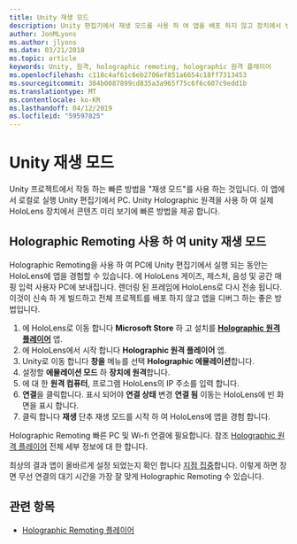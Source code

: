 ```yaml
---
title: Unity 재생 모드
description: Unity 편집기에서 재생 모드를 사용 하 여 앱을 배포 하지 않고 장치에서 변경 내용을 미리 봅니다.
author: JonMLyons
ms.author: jlyons
ms.date: 03/21/2018
ms.topic: article
keywords: Unity, 원격, holographic remoting, holographic 원격 플레이어
ms.openlocfilehash: c118c4af61c6eb2706ef851a6654c18ff7313453
ms.sourcegitcommit: 384b0087899cd835a3a965f75c6f6c607c9edd1b
ms.translationtype: MT
ms.contentlocale: ko-KR
ms.lasthandoff: 04/12/2019
ms.locfileid: "59597825"
---
```

# <a name="unity-play-mode"></a>Unity 재생 모드

Unity 프로젝트에서 작동 하는 빠른 방법을 "재생 모드"를 사용 하는 것입니다. 이 앱에서 로컬로 실행 Unity 편집기에서 PC. Unity Holographic 원격을 사용 하 여 실제 HoloLens 장치에서 콘텐츠 미리 보기에 빠른 방법을 제공 합니다.

## <a name="unity-play-mode-with-holographic-remoting"></a>Holographic Remoting 사용 하 여 unity 재생 모드

Holographic Remoting을 사용 하 여 PC에 Unity 편집기에서 실행 되는 동안는 HoloLens에 앱을 경험할 수 있습니다. 에 HoloLens 게이즈, 제스처, 음성 및 공간 매핑 입력 사용자 PC에 보내집니다. 렌더링 된 프레임에 HoloLens로 다시 전송 됩니다. 이것이 신속 하 게 빌드하고 전체 프로젝트를 배포 하지 않고 앱을 디버그 하는 좋은 방법입니다.
1. 에 HoloLens로 이동 합니다 **Microsoft Store** 하 고 설치를 **[Holographic 원격 플레이어](https://www.microsoft.com/store/p/holographic-remoting-player/9nblggh4sv40)** 앱.
2. 에 HoloLens에서 시작 합니다 **Holographic 원격 플레이어** 앱.
3. Unity로 이동 합니다 **창을** 메뉴를 선택 **Holographic 에뮬레이션**합니다.
4. 설정할 **에뮬레이션 모드** 하 **장치에 원격**합니다.
5. 에 대 한 **원격 컴퓨터**, 프로그램 HoloLens의 IP 주소를 입력 합니다.
6. **연결**을 클릭합니다. 표시 되어야 **연결 상태** 변경 **연결 됨** 이동는 HoloLens에 빈 화면을 표시 합니다.
7. 클릭 합니다 **재생** 단추 재생 모드를 시작 하 여 HoloLens에 앱을 경험 합니다.

Holographic Remoting 빠른 PC 및 Wi-fi 연결에 필요합니다. 참조 [Holographic 원격 플레이어](holographic-remoting-player.md) 전체 세부 정보에 대 한 합니다.

최상의 결과 앱이 올바르게 설정 되었는지 확인 합니다 [지점 집중](focus-point-in-unity.md)합니다. 이렇게 하면 장면 무선 연결의 대기 시간을 가장 잘 맞게 Holographic Remoting 수 있습니다.

## <a name="see-also"></a>관련 항목
* [Holographic Remoting 플레이어](holographic-remoting-player.md)
